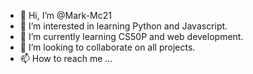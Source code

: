 - 👋 Hi, I’m @Mark-Mc21
- 👀 I’m interested in learning Python and Javascript.
- 🌱 I’m currently learning CS50P and web development.
- 💞️ I’m looking to collaborate on all projects.
- 📫 How to reach me ...

<!---
Mark-Mc21/Mark-Mc21 is a ✨ special ✨ repository because its `README.md` (this file) appears on your GitHub profile.
You can click the Preview link to take a look at your changes.
--->
